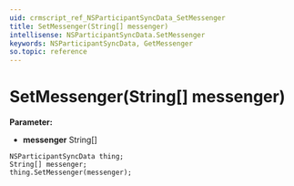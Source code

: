 ```yaml
---
uid: crmscript_ref_NSParticipantSyncData_SetMessenger
title: SetMessenger(String[] messenger)
intellisense: NSParticipantSyncData.SetMessenger
keywords: NSParticipantSyncData, GetMessenger
so.topic: reference
---
```


# SetMessenger(String[] messenger)

**Parameter:** 
* **messenger** String[]

```crmscript
NSParticipantSyncData thing;
String[] messenger;
thing.SetMessenger(messenger);
```

